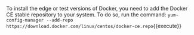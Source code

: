 To install the edge or test versions of Docker, you need to add the 
Docker CE stable repository to your system. To do so, run the command:
`yum-config-manager --add-repo https://download.docker.com/linux/centos/docker-ce.repo`{{execute}}
